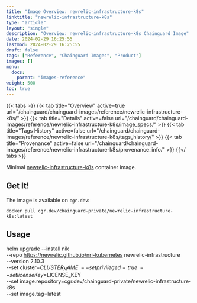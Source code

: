 ```yaml
---
title: "Image Overview: newrelic-infrastructure-k8s"
linktitle: "newrelic-infrastructure-k8s"
type: "article"
layout: "single"
description: "Overview: newrelic-infrastructure-k8s Chainguard Image"
date: 2024-02-29 16:25:55
lastmod: 2024-02-29 16:25:55
draft: false
tags: ["Reference", "Chainguard Images", "Product"]
images: []
menu: 
  docs: 
    parent: "images-reference"
weight: 500
toc: true
---
```


{{< tabs >}}
{{< tab title="Overview" active=true url="/chainguard/chainguard-images/reference/newrelic-infrastructure-k8s/" >}}
{{< tab title="Details" active=false url="/chainguard/chainguard-images/reference/newrelic-infrastructure-k8s/image_specs/" >}}
{{< tab title="Tags History" active=false url="/chainguard/chainguard-images/reference/newrelic-infrastructure-k8s/tags_history/" >}}
{{< tab title="Provenance" active=false url="/chainguard/chainguard-images/reference/newrelic-infrastructure-k8s/provenance_info/" >}}
{{</ tabs >}}



<!--overview:start-->
Minimal [newrelic-infrastructure-k8s](https://github.com/newrelic/nri-kubernetes/tree/v2) container image.
<!--overview:end-->

<!--getting:start-->
## Get It!
The image is available on `cgr.dev`:

```
docker pull cgr.dev/chainguard-private/newrelic-infrastructure-k8s:latest
```
<!--getting:end-->

<!--body:start-->
## Usage
helm upgrade --install nik \
  --repo https://newrelic.github.io/nri-kubernetes newrelic-infrastructure \
  --version 2.10.3 \
  --set cluster=$CLUSTER_NAME \
  --set privileged=true \
  --set licenseKey=$LICENSE_KEY \
  --set image.repository=cgr.dev/chainguard-private/newrelic-infrastructure-k8s \
  --set image.tag=latest

